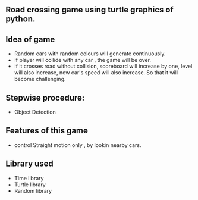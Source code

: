 ## Road crossing game using turtle graphics of python.
## Idea of game
- Random cars with random colours will generate continuously.
- If player will collide with any car , the game will be over.
- If it crosses road without collision, scoreboard will increase by one, level will also increase, now car's speed will also increase. So that it will become challenging.

## Stepwise procedure:
- Object Detection

## Features of this game
- control Straight motion only , by lookin nearby cars.

## Library used
- Time library
- Turtle library
- Random library